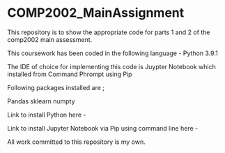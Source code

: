 # COMP2002_MainAssignment
This repository is to show the appropriate code for parts 1 and 2 of the comp2002 main assessment. 

This coursework has been coded in the following language - Python 3.9.1

The IDE of choice for implementing this code is Juypter Notebook which installed from Command Phrompt using Pip

Following packages installed are ;

Pandas
sklearn
numpty


Link to install Python here - 

Link to install Jupyter Notebook via Pip using command line here - 


All work committed to this repository is my own. 
